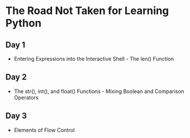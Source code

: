 # The Road Not Taken for Learning Python

## Day 1
* Entering Expressions into the Interactive Shell - The len() Function

## Day 2
* The str(), int(), and float() Functions - Mixing Boolean and Comparison Operators

## Day 3
* Elements of Flow Control
